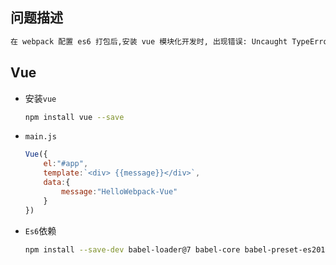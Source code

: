 ##  问题描述

```bash
在 webpack 配置 es6 打包后,安装 vue 模块化开发时, 出现错误: Uncaught TypeError: Cannot read property '_init' of undefined
```

##   Vue

+ 安装`vue`

  ```bash
  npm install vue --save
  ```

+ `main.js`

  ```javascript
  Vue({
      el:"#app",
      template:`<div> {{message}}</div>`,
      data:{
          message:"HelloWebpack-Vue"
      }
  })
  ```

+ `Es6`依赖

  ```bash
  npm install --save-dev babel-loader@7 babel-core babel-preset-es2015
  ```

  